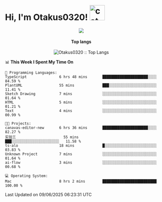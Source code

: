 <h1> Hi, I'm Otakus0320! <img src="https://media.giphy.com/media/mGcNjsfWAjY5AEZNw6/giphy.gif" width="50" alt="cat"></h1>

<p align="center"><a href="https://wakatime.com/@044d69d0-1253-4f60-96b6-5d19a0f9dde5"><img src="https://wakatime.com/badge/user/044d69d0-1253-4f60-96b6-5d19a0f9dde5.svg" /></a></p>

<h4 align="center">Top langs</h4>

<p align="center"><img src="https://github-readme-stats.vercel.app/api/top-langs/?username=Otakus0320&langs_count=10&theme=tokyonight&layout=compact&timestamp={{random_number}}" alt="Otakus0320 :: Top Langs" /></p>

<!--START_SECTION:waka-->
📊 **This Week I Spent My Time On** 

```text
💬 Programming Languages: 
TypeScript               6 hrs 48 mins       █████████████████████░░░░   84.59 % 
PlantUML                 55 mins             ███░░░░░░░░░░░░░░░░░░░░░░   11.41 % 
Sketch Drawing           7 mins              ░░░░░░░░░░░░░░░░░░░░░░░░░   01.64 % 
HTML                     5 mins              ░░░░░░░░░░░░░░░░░░░░░░░░░   01.21 % 
Text                     4 mins              ░░░░░░░░░░░░░░░░░░░░░░░░░   00.99 % 

🐱‍💻 Projects: 
canavas-editor-new       6 hrs 36 mins       █████████████████████░░░░   82.27 % 
实验三                      55 mins             ███░░░░░░░░░░░░░░░░░░░░░░   11.58 % 
ts-alo                   18 mins             █░░░░░░░░░░░░░░░░░░░░░░░░   03.83 % 
Unknown Project          7 mins              ░░░░░░░░░░░░░░░░░░░░░░░░░   01.64 % 
ai-flow                  3 mins              ░░░░░░░░░░░░░░░░░░░░░░░░░   00.68 % 

💻 Operating System: 
Mac                      8 hrs 2 mins        █████████████████████████   100.00 % 
```


 Last Updated on 09/06/2025 06:23:31 UTC
<!--END_SECTION:waka-->
